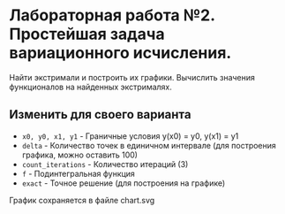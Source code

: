 # Лабораторная работа №2. Простейшая задача вариационного исчисления.

Найти экстримали и построить их графики. Вычислить значения функционалов на найденных экстрималях.

## Изменить для своего варианта
* `x0, y0, x1, y1` - Граничные условия y(x0) = y0, y(x1) = y1
* `delta` - Количество точек в единичном интервале (для построения графика, можно оставить 100)
* `count_iterations` - Количество итераций (3)
* `f` - Подинтегральная функция
* `exact` - Точное решение (для построения на графике)

График сохраняется в файле chart.svg